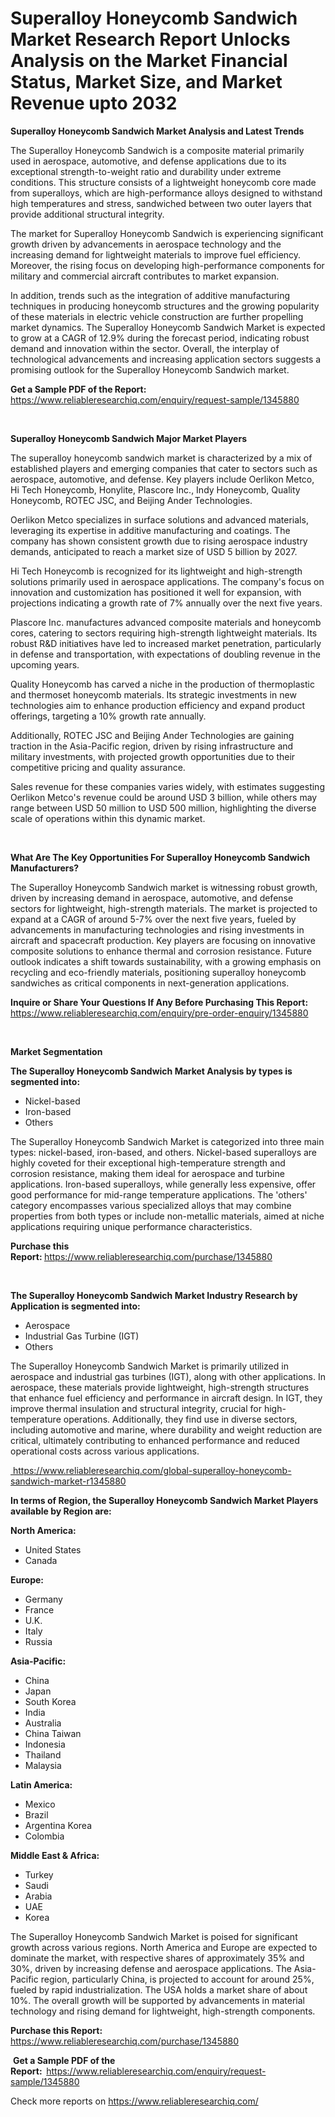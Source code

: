 <p><h1>Superalloy Honeycomb Sandwich Market Research Report Unlocks Analysis on the Market Financial Status, Market Size, and Market Revenue upto 2032</h1></p><p><strong>Superalloy Honeycomb Sandwich Market Analysis and Latest Trends</strong></p>
<p><p>The Superalloy Honeycomb Sandwich is a composite material primarily used in aerospace, automotive, and defense applications due to its exceptional strength-to-weight ratio and durability under extreme conditions. This structure consists of a lightweight honeycomb core made from superalloys, which are high-performance alloys designed to withstand high temperatures and stress, sandwiched between two outer layers that provide additional structural integrity. </p><p>The market for Superalloy Honeycomb Sandwich is experiencing significant growth driven by advancements in aerospace technology and the increasing demand for lightweight materials to improve fuel efficiency. Moreover, the rising focus on developing high-performance components for military and commercial aircraft contributes to market expansion. </p><p>In addition, trends such as the integration of additive manufacturing techniques in producing honeycomb structures and the growing popularity of these materials in electric vehicle construction are further propelling market dynamics. The Superalloy Honeycomb Sandwich Market is expected to grow at a CAGR of 12.9% during the forecast period, indicating robust demand and innovation within the sector. Overall, the interplay of technological advancements and increasing application sectors suggests a promising outlook for the Superalloy Honeycomb Sandwich market.</p></p>
<p><strong>Get a Sample PDF of the Report:&nbsp;</strong> <a href="https://www.reliableresearchiq.com/enquiry/request-sample/1345880?utm_campaign=3130&utm_medium=2&utm_source=Github&utm_content=ia&utm_term=03042025&utm_id=superalloy-honeycomb-sandwich">https://www.reliableresearchiq.com/enquiry/request-sample/1345880</a></p>
<p>&nbsp;</p>
<p><strong>Superalloy Honeycomb Sandwich Major Market Players</strong></p>
<p><p>The superalloy honeycomb sandwich market is characterized by a mix of established players and emerging companies that cater to sectors such as aerospace, automotive, and defense. Key players include Oerlikon Metco, Hi Tech Honeycomb, Honylite, Plascore Inc., Indy Honeycomb, Quality Honeycomb, ROTEC JSC, and Beijing Ander Technologies. </p><p>Oerlikon Metco specializes in surface solutions and advanced materials, leveraging its expertise in additive manufacturing and coatings. The company has shown consistent growth due to rising aerospace industry demands, anticipated to reach a market size of USD 5 billion by 2027.</p><p>Hi Tech Honeycomb is recognized for its lightweight and high-strength solutions primarily used in aerospace applications. The company's focus on innovation and customization has positioned it well for expansion, with projections indicating a growth rate of 7% annually over the next five years.</p><p>Plascore Inc. manufactures advanced composite materials and honeycomb cores, catering to sectors requiring high-strength lightweight materials. Its robust R&D initiatives have led to increased market penetration, particularly in defense and transportation, with expectations of doubling revenue in the upcoming years.</p><p>Quality Honeycomb has carved a niche in the production of thermoplastic and thermoset honeycomb materials. Its strategic investments in new technologies aim to enhance production efficiency and expand product offerings, targeting a 10% growth rate annually.</p><p>Additionally, ROTEC JSC and Beijing Ander Technologies are gaining traction in the Asia-Pacific region, driven by rising infrastructure and military investments, with projected growth opportunities due to their competitive pricing and quality assurance.</p><p>Sales revenue for these companies varies widely, with estimates suggesting Oerlikon Metco's revenue could be around USD 3 billion, while others may range between USD 50 million to USD 500 million, highlighting the diverse scale of operations within this dynamic market.</p></p>
<p>&nbsp;</p>
<p><strong>What Are The Key Opportunities For Superalloy Honeycomb Sandwich Manufacturers?</strong></p>
<p><p>The Superalloy Honeycomb Sandwich market is witnessing robust growth, driven by increasing demand in aerospace, automotive, and defense sectors for lightweight, high-strength materials. The market is projected to expand at a CAGR of around 5-7% over the next five years, fueled by advancements in manufacturing technologies and rising investments in aircraft and spacecraft production. Key players are focusing on innovative composite solutions to enhance thermal and corrosion resistance. Future outlook indicates a shift towards sustainability, with a growing emphasis on recycling and eco-friendly materials, positioning superalloy honeycomb sandwiches as critical components in next-generation applications.</p></p>
<p><strong>Inquire or Share Your Questions If Any Before Purchasing This Report:</strong> <a href="https://www.reliableresearchiq.com/enquiry/pre-order-enquiry/1345880?utm_campaign=3130&utm_medium=2&utm_source=Github&utm_content=ia&utm_term=03042025&utm_id=superalloy-honeycomb-sandwich">https://www.reliableresearchiq.com/enquiry/pre-order-enquiry/1345880</a></p>
<p>&nbsp;</p>
<p><strong>Market Segmentation</strong></p>
<p><strong>The Superalloy Honeycomb Sandwich Market Analysis by types is segmented into:</strong></p>
<p><ul><li>Nickel-based</li><li>Iron-based</li><li>Others</li></ul></p>
<p><p>The Superalloy Honeycomb Sandwich Market is categorized into three main types: nickel-based, iron-based, and others. Nickel-based superalloys are highly coveted for their exceptional high-temperature strength and corrosion resistance, making them ideal for aerospace and turbine applications. Iron-based superalloys, while generally less expensive, offer good performance for mid-range temperature applications. The 'others' category encompasses various specialized alloys that may combine properties from both types or include non-metallic materials, aimed at niche applications requiring unique performance characteristics.</p></p>
<p><strong>Purchase this Report:&nbsp;</strong><a href="https://www.reliableresearchiq.com/purchase/1345880?utm_campaign=3130&utm_medium=2&utm_source=Github&utm_content=ia&utm_term=03042025&utm_id=superalloy-honeycomb-sandwich">https://www.reliableresearchiq.com/purchase/1345880</a></p>
<p>&nbsp;</p>
<p><strong>The Superalloy Honeycomb Sandwich Market Industry Research by Application is segmented into:</strong></p>
<p><ul><li>Aerospace</li><li>Industrial Gas Turbine (IGT)</li><li>Others</li></ul></p>
<p><p>The Superalloy Honeycomb Sandwich Market is primarily utilized in aerospace and industrial gas turbines (IGT), along with other applications. In aerospace, these materials provide lightweight, high-strength structures that enhance fuel efficiency and performance in aircraft design. In IGT, they improve thermal insulation and structural integrity, crucial for high-temperature operations. Additionally, they find use in diverse sectors, including automotive and marine, where durability and weight reduction are critical, ultimately contributing to enhanced performance and reduced operational costs across various applications.</p></p>
<p><a href="https://www.reliableresearchiq.com/global-superalloy-honeycomb-sandwich-market-r1345880?utm_campaign=3130&utm_medium=2&utm_source=Github&utm_content=ia&utm_term=03042025&utm_id=superalloy-honeycomb-sandwich">&nbsp;https://www.reliableresearchiq.com/global-superalloy-honeycomb-sandwich-market-r1345880</a></p>
<p><strong>In terms of Region, the Superalloy Honeycomb Sandwich Market Players available by Region are:</strong></p>
<p>
    <p> <strong> North America: </strong>
        <ul>
            <li>United States</li>
            <li>Canada</li>
        </ul>
        </p> 
    <p> <strong> Europe: </strong>
        <ul>
            <li>Germany</li>
            <li>France</li>
            <li>U.K.</li>
            <li>Italy</li>
            <li>Russia</li>
        </ul>
        </p> 
    <p> <strong> Asia-Pacific: </strong>
        <ul>
            <li>China</li>
            <li>Japan</li>
            <li>South Korea</li>
            <li>India</li>
            <li>Australia</li>
            <li>China Taiwan</li>
            <li>Indonesia</li>
            <li>Thailand</li>
            <li>Malaysia</li>
        </ul>
        </p> 
    <p> <strong> Latin America: </strong>
        <ul>
            <li>Mexico</li>
            <li>Brazil</li>
            <li>Argentina Korea</li>
            <li>Colombia</li>
        </ul>
        </p> 
    <p> <strong> Middle East & Africa: </strong>
        <ul>
            <li>Turkey</li>
            <li>Saudi</li>
            <li>Arabia</li>
            <li>UAE</li>
            <li>Korea</li>
        </ul>
    </p>
    </p>
<p><p>The Superalloy Honeycomb Sandwich Market is poised for significant growth across various regions. North America and Europe are expected to dominate the market, with respective shares of approximately 35% and 30%, driven by increasing defense and aerospace applications. The Asia-Pacific region, particularly China, is projected to account for around 25%, fueled by rapid industrialization. The USA holds a market share of about 10%. The overall growth will be supported by advancements in material technology and rising demand for lightweight, high-strength components.</p></p>
<p><strong>Purchase this Report: </strong><a href="https://www.reliableresearchiq.com/purchase/1345880?utm_campaign=3130&utm_medium=2&utm_source=Github&utm_content=ia&utm_term=03042025&utm_id=superalloy-honeycomb-sandwich">https://www.reliableresearchiq.com/purchase/1345880</a></p>
<p>&nbsp;<strong>Get a Sample PDF of the Report:&nbsp;&nbsp;</strong><a href="https://www.reliableresearchiq.com/enquiry/request-sample/1345880?utm_campaign=3130&utm_medium=2&utm_source=Github&utm_content=ia&utm_term=03042025&utm_id=superalloy-honeycomb-sandwich">https://www.reliableresearchiq.com/enquiry/request-sample/1345880</a></p>
<p><strong></strong></p>
<p>Check more reports on <a href="https://www.reliableresearchiq.com/?utm_campaign=3130&utm_medium=2&utm_source=Github&utm_content=ia&utm_term=03042025&utm_id=superalloy-honeycomb-sandwich">https://www.reliableresearchiq.com/</a></p>